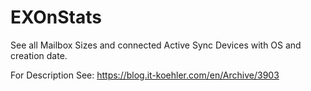 # EXOnStats
See all Mailbox Sizes and connected Active Sync Devices with OS and creation date.

For Description See: https://blog.it-koehler.com/en/Archive/3903
